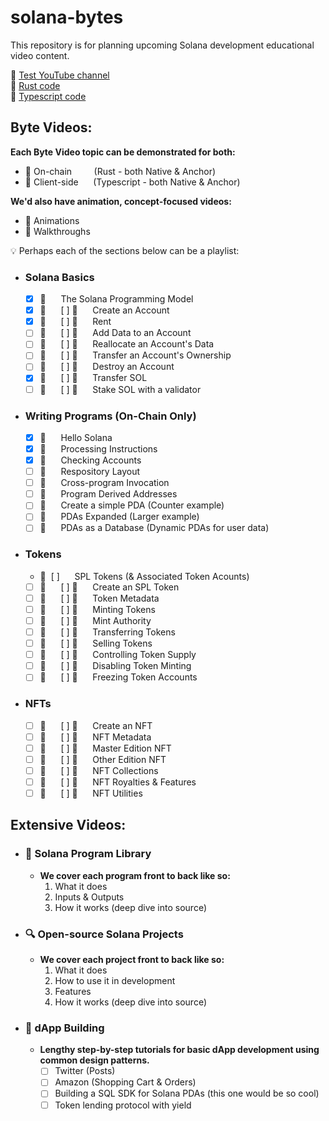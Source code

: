 # solana-bytes
This repository is for planning upcoming Solana development educational video content.

:movie_camera: [Test YouTube channel](https://www.youtube.com/channel/UCcP7lAKS6XOL_cczIfEqcHQ)   
:crab: [Rust code](https://github.com/solana-developers/program-examples)   
:space_invader: [Typescript code](https://github.com/solana-developers/web3-examples)   

## Byte Videos:
**Each Byte Video topic can be demonstrated for both:**
- :crab: On-chain         (Rust - both Native & Anchor)
- :space_invader: Client-side      (Typescript - both Native & Anchor)   

**We'd also have animation, concept-focused videos:**
- :star2: Animations   
- :helicopter: Walkthroughs

:bulb: Perhaps each of the sections below can be a playlist:
* ### Solana Basics
    * [x]  :star2:      The Solana Programming Model
    * [x]  :crab:      [ ]  :space_invader:      Create an Account
    * [x]  :crab:      [ ]  :space_invader:      Rent
    * [ ]  :crab:      [ ]  :space_invader:      Add Data to an Account
    * [ ]  :crab:      [ ]  :space_invader:      Reallocate an Account's Data
    * [ ]  :crab:      [ ]  :space_invader:      Transfer an Account's Ownership
    * [ ]  :crab:      [ ]  :space_invader:      Destroy an Account
    * [x]  :crab:      [ ]  :space_invader:      Transfer SOL
    * [ ]  :crab:      [ ]  :space_invader:      Stake SOL with a validator
* ### Writing Programs (On-Chain Only)
    * [x]  :crab:      Hello Solana
    * [x]  :crab:      Processing Instructions
    * [x]  :crab:      Checking Accounts
    * [ ]  :crab:      Respository Layout
    * [ ]  :crab:      Cross-program Invocation
    * [ ]  :star2:      Program Derived Addresses
    * [ ]  :crab:      Create a simple PDA (Counter example)
    * [ ]  :crab:      PDAs Expanded (Larger example)
    * [ ]  :crab:      PDAs as a Database (Dynamic PDAs for user data)
* ### Tokens
    * :star2:  [ ]      SPL Tokens (& Associated Token Acounts)
    * [ ]  :crab:      [ ]  :space_invader:      Create an SPL Token
    * [ ]  :crab:      [ ]  :space_invader:      Token Metadata
    * [ ]  :crab:      [ ]  :space_invader:      Minting Tokens
    * [ ]  :crab:      [ ]  :space_invader:      Mint Authority
    * [ ]  :crab:      [ ]  :space_invader:      Transferring Tokens
    * [ ]  :crab:      [ ]  :space_invader:      Selling Tokens
    * [ ]  :crab:      [ ]  :space_invader:      Controlling Token Supply
    * [ ]  :crab:      [ ]  :space_invader:      Disabling Token Minting
    * [ ]  :crab:      [ ]  :space_invader:      Freezing Token Accounts
* ### NFTs
    * [ ]  :crab:      [ ]  :space_invader:      Create an NFT
    * [ ]  :crab:      [ ]  :space_invader:      NFT Metadata
    * [ ]  :crab:      [ ]  :space_invader:      Master Edition NFT
    * [ ]  :crab:      [ ]  :space_invader:      Other Edition NFT
    * [ ]  :crab:      [ ]  :space_invader:      NFT Collections
    * [ ]  :crab:      [ ]  :space_invader:      NFT Royalties & Features
    * [ ]  :crab:      [ ]  :space_invader:      NFT Utilities

## Extensive Videos:
* ### :green_book: Solana Program Library
    * **We cover each program front to back like so:**
        1. What it does
        2. Inputs & Outputs
        3. How it works (deep dive into source)
* ### :mag: Open-source Solana Projects
    * **We cover each project front to back like so:**
        1. What it does
        2. How to use it in development
        2. Features
        3. How it works (deep dive into source)
* ### :hammer: dApp Building
    * **Lengthy step-by-step tutorials for basic dApp development using common design patterns.**
        * [ ] Twitter (Posts)
        * [ ] Amazon (Shopping Cart & Orders)
        * [ ] Building a SQL SDK for Solana PDAs (this one would be so cool)
        * [ ] Token lending protocol with yield
